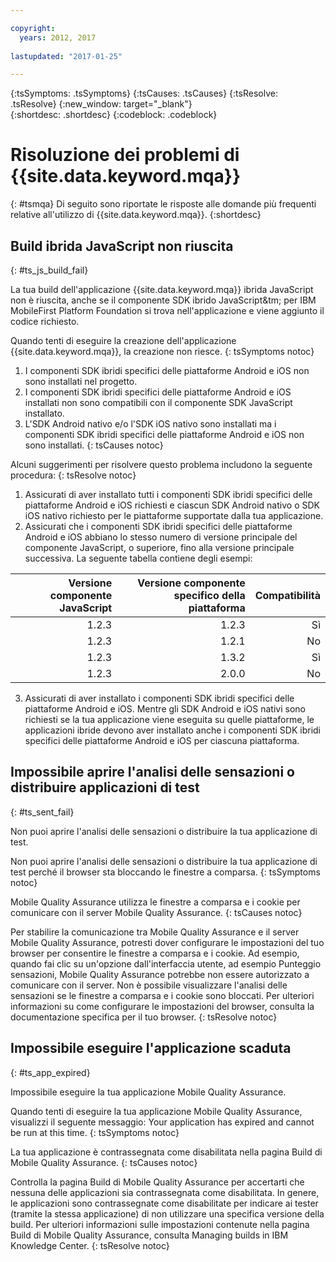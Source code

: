 ```yaml
---

copyright:
  years: 2012, 2017
  
lastupdated: "2017-01-25"  

---
```


{:tsSymptoms: .tsSymptoms} 
{:tsCauses: .tsCauses} 
{:tsResolve: .tsResolve} 
{:new_window: target="_blank"}  
{:shortdesc: .shortdesc}
{:codeblock: .codeblock} 



# Risoluzione dei problemi di {{site.data.keyword.mqa}} 
{: #tsmqa}
Di seguito sono riportate le risposte alle domande più frequenti relative all'utilizzo di {{site.data.keyword.mqa}}.
{:shortdesc}

## Build ibrida JavaScript non riuscita
{: #ts_js_build_fail}

La tua build dell'applicazione {{site.data.keyword.mqa}} ibrida JavaScript non è riuscita, anche se il componente SDK ibrido JavaScript&tm; per
IBM MobileFirst Platform Foundation si trova nell'applicazione e viene aggiunto il codice richiesto.


Quando tenti di eseguire la creazione dell'applicazione {{site.data.keyword.mqa}},
la creazione non riesce. 
{: tsSymptoms notoc} 


1. I componenti SDK ibridi specifici delle piattaforme Android e iOS non sono installati nel
progetto.
2. I componenti SDK ibridi specifici delle piattaforme Android e iOS installati non sono compatibili con il componente SDK JavaScript installato.
3. L'SDK Android nativo e/o l'SDK iOS nativo sono installati ma i componenti SDK ibridi specifici delle
piattaforme Android e iOS non sono installati.
{: tsCauses notoc} 
 

Alcuni suggerimenti per risolvere questo problema includono la seguente procedura:
{: tsResolve notoc}
  1.  Assicurati di aver installato tutti i componenti SDK ibridi specifici delle piattaforme Android e iOS richiesti
e ciascun SDK Android nativo o SDK iOS nativo richiesto per le piattaforme supportate dalla tua
applicazione. 
  2. Assicurati che i componenti SDK ibridi specifici delle piattaforme Android e iOS abbiano lo stesso numero di versione principale del componente JavaScript, o superiore, fino alla versione principale successiva. La seguente tabella contiene degli esempi:
  
| Versione componente JavaScript | Versione componente specifico della piattaforma | Compatibilità |
|---------: |------------: |------------: |
| 1.2.3 | 1.2.3 | Sì |
| 1.2.3 | 1.2.1 | No |
| 1.2.3 | 1.3.2 | Sì |
| 1.2.3 | 2.0.0 | No |

  3. Assicurati di aver installato i componenti SDK ibridi specifici delle piattaforme Android e iOS. Mentre
gli SDK Android e iOS nativi sono richiesti se la tua applicazione viene eseguita su quelle piattaforme,
le applicazioni ibride devono aver installato anche i componenti SDK ibridi specifici delle piattaforme Android e iOS
per ciascuna piattaforma.

  
## Impossibile aprire l'analisi delle sensazioni o distribuire applicazioni di test
{: #ts_sent_fail}

Non puoi aprire l'analisi delle sensazioni o distribuire la tua applicazione
di test.

Non puoi aprire l'analisi delle sensazioni o distribuire la tua applicazione
di test perché il browser sta bloccando le finestre a comparsa.
{: tsSymptoms notoc} 

Mobile Quality Assurance utilizza le finestre a comparsa e i cookie per comunicare con il server Mobile Quality Assurance.
{: tsCauses notoc}


Per stabilire la comunicazione tra Mobile Quality Assurance e il server Mobile Quality Assurance,
potresti dover configurare le impostazioni del tuo browser per consentire le finestre a
comparsa e i cookie. Ad esempio, quando fai clic su un'opzione dall'interfaccia
utente, ad esempio Punteggio sensazioni, Mobile Quality Assurance potrebbe
non essere autorizzato a comunicare con il server. Non è possibile visualizzare l'analisi delle
sensazioni se le finestre a comparsa e i cookie sono bloccati. Per ulteriori informazioni
su come configurare le impostazioni del browser, consulta la documentazione
specifica per il tuo browser. 
{: tsResolve notoc}


## Impossibile eseguire l'applicazione scaduta
{: #ts_app_expired}

Impossibile eseguire la tua applicazione Mobile Quality Assurance.

Quando tenti di eseguire la tua applicazione Mobile Quality Assurance, visualizzi il seguente messaggio: Your application has
expired and cannot be run at this time.
{: tsSymptoms notoc} 

La tua applicazione è contrassegnata come disabilitata nella pagina Build di Mobile Quality Assurance.
{: tsCauses notoc}


Controlla la pagina Build di Mobile Quality Assurance per accertarti che nessuna delle applicazioni sia contrassegnata come disabilitata. In genere,
le applicazioni sono contrassegnate come disabilitate per indicare ai tester (tramite la
stessa applicazione) di non utilizzare una specifica versione della build. Per
ulteriori informazioni sulle impostazioni contenute nella pagina Build di Mobile Quality Assurance, consulta Managing builds in IBM Knowledge Center.
{: tsResolve notoc}

